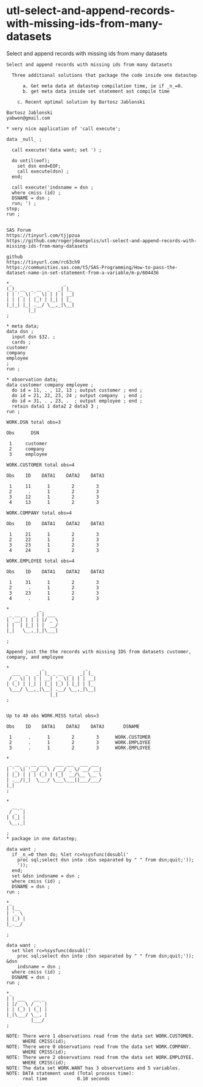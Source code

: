 # utl-select-and-append-records-with-missing-ids-from-many-datasets
Select and append records with missing ids from many datasets

    Select and append records with missing ids from many datasets                                                                   
                                                                                                                                    
      Three additional solutions that package the code inside one datastep                                                            
                                                                                                                                    
          a. Get meta data at datastep compilation time, ie if _n_=0.                                                               
          b. get meta data inside set statement ast compile time   
          
        c. Recent optimal solution by Bartosz Jablonski        
                                                        
    Bartosz Jablonski                                   
    yabwon@gmail.com                                    
                                                                                                            
    * very nice application of 'call execute';          
                                                        
    data _null_ ;                                       
                                                        
      call execute('data want; set ') ;                 
                                                        
      do until(eof);                                    
        set dsn end=EOF;                                
        call execute(dsn) ;                             
      end;                                              
                                                        
      call execute('indsname = dsn ;                    
      where cmiss (id) ;                                
      DSNAME = dsn ;                                    
      run; ') ;                                         
    stop;                                               
    run ;                                               
                                                        
                                                                                                                                
    SAS Forum                                                                                                                       
    https://tinyurl.com/tjjpzua                                                                                                     
    https://github.com/rogerjdeangelis/utl-select-and-append-records-with-missing-ids-from-many-datasets                            
                                                                                                                                    
    github                                                                                                                          
    https://tinyurl.com/rc63ch9                                                                                                     
    https://communities.sas.com/t5/SAS-Programming/How-to-pass-the-dataset-name-in-set-statement-from-a-variable/m-p/604436         
                                                                                                                                    
    *_                   _                                                                                                          
    (_)_ __  _ __  _   _| |_                                                                                                        
    | | '_ \| '_ \| | | | __|                                                                                                       
    | | | | | |_) | |_| | |_                                                                                                        
    |_|_| |_| .__/ \__,_|\__|                                                                                                       
            |_|                                                                                                                     
    ;                                                                                                                               
                                                                                                                                    
    * meta data;                                                                                                                    
    data dsn ;                                                                                                                      
      input dsn $32. ;                                                                                                              
      cards ;                                                                                                                       
    customer                                                                                                                        
    company                                                                                                                         
    employee                                                                                                                        
    ;                                                                                                                               
    run ;                                                                                                                           
                                                                                                                                    
    * observation data;                                                                                                             
    data customer company employee ;                                                                                                
      do id = 11, . , 12, 13 ; output customer ; end ;                                                                              
      do id = 21, 22, 23, 24 ; output company  ; end ;                                                                              
      do id = 31, . , 23, .  ; output employee ; end ;                                                                              
      retain data1 1 data2 2 data3 3 ;                                                                                              
    run ;                                                                                                                           
                                                                                                                                    
    WORK.DSN total obs=3                                                                                                            
                                                                                                                                    
    Obs      DSN                                                                                                                    
                                                                                                                                    
     1     customer                                                                                                                 
     2     company                                                                                                                  
     3     employee                                                                                                                 
                                                                                                                                    
    WORK.CUSTOMER total obs=4                                                                                                       
                                                                                                                                    
    Obs    ID    DATA1    DATA2    DATA3                                                                                            
                                                                                                                                    
     1     11      1        2        3                                                                                              
     2      .      1        2        3                                                                                              
     3     12      1        2        3                                                                                              
     4     13      1        2        3                                                                                              
                                                                                                                                    
    WORK.COMPANY total obs=4                                                                                                        
                                                                                                                                    
    Obs    ID    DATA1    DATA2    DATA3                                                                                            
                                                                                                                                    
     1     21      1        2        3                                                                                              
     2     22      1        2        3                                                                                              
     3     23      1        2        3                                                                                              
     4     24      1        2        3                                                                                              
                                                                                                                                    
    WORK.EMPLOYEE total obs=4                                                                                                       
                                                                                                                                    
    Obs    ID    DATA1    DATA2    DATA3                                                                                            
                                                                                                                                    
     1     31      1        2        3                                                                                              
     2      .      1        2        3                                                                                              
     3     23      1        2        3                                                                                              
     4      .      1        2        3                                                                                              
                                                                                                                                    
    *           _                                                                                                                   
     _ __ _   _| | ___                                                                                                              
    | '__| | | | |/ _ \                                                                                                             
    | |  | |_| | |  __/                                                                                                             
    |_|   \__,_|_|\___|                                                                                                             
                                                                                                                                    
    ;                                                                                                                               
                                                                                                                                    
    Append just the the records with missing IDS from datasets customer, company, and employee                                      
                                                                                                                                    
    *            _               _                                                                                                  
      ___  _   _| |_ _ __  _   _| |_                                                                                                
     / _ \| | | | __| '_ \| | | | __|                                                                                               
    | (_) | |_| | |_| |_) | |_| | |_                                                                                                
     \___/ \__,_|\__| .__/ \__,_|\__|                                                                                               
                    |_|                                                                                                             
    ;                                                                                                                               
                                                                                                                                    
                                                                                                                                    
    Up to 40 obs WORK.MISS total obs=3                                                                                              
                                                                                                                                    
    Obs    ID    DATA1    DATA2    DATA3       DSNAME                                                                               
                                                                                                                                    
     1      .      1        2        3      WORK.CUSTOMER                                                                           
     2      .      1        2        3      WORK.EMPLOYEE                                                                           
     3      .      1        2        3      WORK.EMPLOYEE                                                                           
                                                                                                                                    
    *                                                                                                                               
     _ __  _ __ ___   ___ ___  ___ ___                                                                                              
    | '_ \| '__/ _ \ / __/ _ \/ __/ __|                                                                                             
    | |_) | | | (_) | (_|  __/\__ \__ \                                                                                             
    | .__/|_|  \___/ \___\___||___/___/                                                                                             
    |_|                                                                                                                             
    ;                                                                                                                               
                                                                                                                                    
    *                                                                                                                               
      __ _                                                                                                                          
     / _` |                                                                                                                         
    | (_| |                                                                                                                         
     \__,_|                                                                                                                         
                                                                                                                                    
    ;                                                                                                                               
    * package in one datastep;                                                                                                      
                                                                                                                                    
    data want ;                                                                                                                     
      if _n_=0 then do; %let rc=%sysfunc(dosubl('                                                                                   
        proc sql;select dsn into :dsn separated by " " from dsn;quit;'));                                                           
        '));                                                                                                                        
      end;                                                                                                                          
      set &dsn indsname = dsn ;                                                                                                     
      where cmiss (id) ;                                                                                                            
      DSNAME = dsn ;                                                                                                                
    run ;                                                                                                                           
                                                                                                                                    
    *_                                                                                                                              
    | |__                                                                                                                           
    | '_ \                                                                                                                          
    | |_) |                                                                                                                         
    |_.__/                                                                                                                          
                                                                                                                                    
    ;                                                                                                                               
                                                                                                                                    
    data want ;                                                                                                                     
      set %let rc=%sysfunc(dosubl('                                                                                                 
        proc sql;select dsn into :dsn separated by " " from dsn;quit;')); &dsn                                                      
        indsname = dsn ;                                                                                                            
      where cmiss (id) ;                                                                                                            
      DSNAME = dsn ;                                                                                                                
    run ;                                                                                                                           
                                                                                                                                    
    *_                                                                                                                              
    | | ___   __ _                                                                                                                  
    | |/ _ \ / _` |                                                                                                                 
    | | (_) | (_| |                                                                                                                 
    |_|\___/ \__, |                                                                                                                 
             |___/                                                                                                                  
    ;                                                                                                                               
                                                                                                                                    
    NOTE: There were 1 observations read from the data set WORK.CUSTOMER.                                                           
          WHERE CMISS(id);                                                                                                          
    NOTE: There were 0 observations read from the data set WORK.COMPANY.                                                            
          WHERE CMISS(id);                                                                                                          
    NOTE: There were 2 observations read from the data set WORK.EMPLOYEE.                                                           
          WHERE CMISS(id);                                                                                                          
    NOTE: The data set WORK.WANT has 3 observations and 5 variables.                                                                
    NOTE: DATA statement used (Total process time):                                                                                 
          real time           0.10 seconds                                                                                          
                                                                                                                                    
